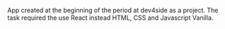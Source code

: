 App created at the beginning of the period at dev4side as a project. 
The task required the use React instead HTML, CSS and Javascript Vanilla.